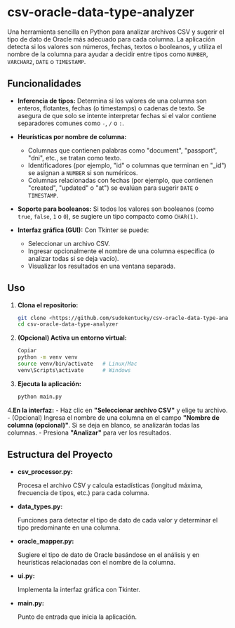 
# csv-oracle-data-type-analyzer

Una herramienta sencilla en Python para analizar archivos CSV y sugerir el tipo de dato de Oracle más adecuado para cada columna. La aplicación detecta si los valores son números, fechas, textos o booleanos, y utiliza el nombre de la columna para ayudar a decidir entre tipos como `NUMBER`, `VARCHAR2`, `DATE` o `TIMESTAMP`.

## Funcionalidades

- **Inferencia de tipos:**
  Determina si los valores de una columna son enteros, flotantes, fechas (o timestamps) o cadenas de texto. Se asegura de que solo se intente interpretar fechas si el valor contiene separadores comunes como `-`, `/` o `:`.

- **Heurísticas por nombre de columna:**
  - Columnas que contienen palabras como "document", "passport", "dni", etc., se tratan como texto.
  - Identificadores (por ejemplo, "id" o columnas que terminan en "_id") se asignan a `NUMBER` si son numéricos.
  - Columnas relacionadas con fechas (por ejemplo, que contienen "created", "updated" o "at") se evalúan para sugerir `DATE` o `TIMESTAMP`.

- **Soporte para booleanos:**
  Si todos los valores son booleanos (como `true`, `false`, `1` o `0`), se sugiere un tipo compacto como `CHAR(1)`.

- **Interfaz gráfica (GUI):**
  Con Tkinter se puede:
  - Seleccionar un archivo CSV.
  - Ingresar opcionalmente el nombre de una columna específica (o analizar todas si se deja vacío).
  - Visualizar los resultados en una ventana separada.

## Uso

1. **Clona el repositorio:**

   ```bash
   git clone <https://github.com/sudokentucky/csv-oracle-data-type-analyzer.git>
   cd csv-oracle-data-type-analyzer
    ```

2. **(Opcional) Activa un entorno virtual:**

    ```bash
    Copiar
    python -m venv venv
    source venv/bin/activate   # Linux/Mac
    venv\Scripts\activate      # Windows
    ```

3. **Ejecuta la aplicación:**

    ```bash
    python main.py
    ```

4.**En la interfaz:**
    - Haz clic en **"Seleccionar archivo CSV"** y elige tu archivo.
    - (Opcional) Ingresa el nombre de una columna en el campo **"Nombre de columna (opcional)"**. Si se deja en blanco, se analizarán todas las columnas.
    - Presiona **"Analizar"** para ver los resultados.

## Estructura del Proyecto

- **csv_processor.py:**

    Procesa el archivo CSV y calcula estadísticas (longitud máxima, frecuencia de tipos, etc.) para cada columna.

- **data_types.py:**

    Funciones para detectar el tipo de dato de cada valor y determinar el tipo predominante en una columna.

- **oracle_mapper.py:**

    Sugiere el tipo de dato de Oracle basándose en el análisis y en heurísticas relacionadas con el nombre de la columna.

- **ui.py:**

    Implementa la interfaz gráfica con Tkinter.

- **main.py:**

    Punto de entrada que inicia la aplicación.
